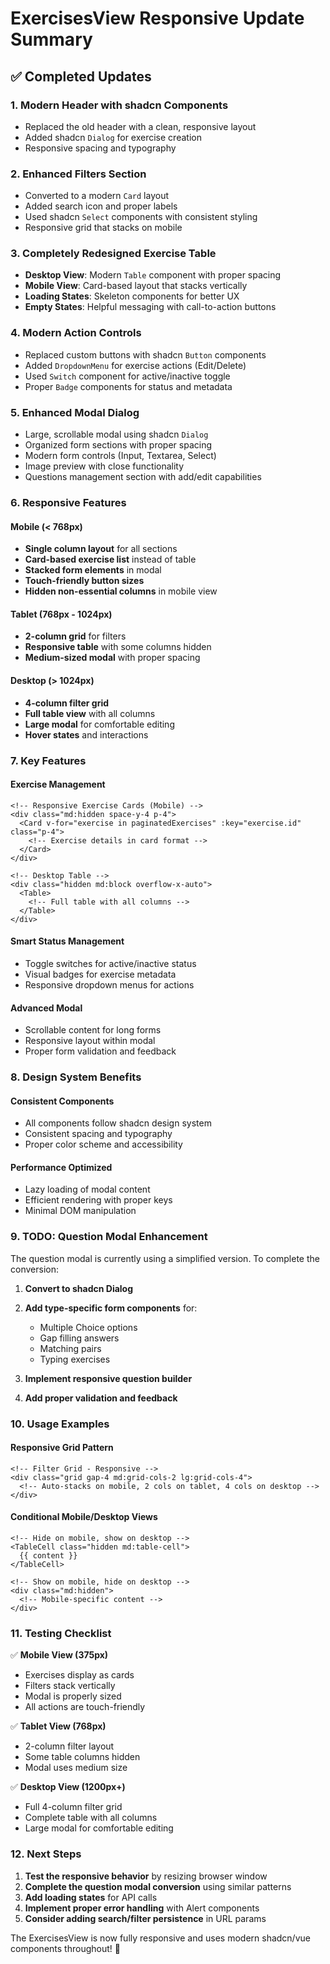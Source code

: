 # ExercisesView Responsive Update Summary

## ✅ **Completed Updates**

### 1. **Modern Header with shadcn Components**
- Replaced the old header with a clean, responsive layout
- Added shadcn `Dialog` for exercise creation
- Responsive spacing and typography

### 2. **Enhanced Filters Section**
- Converted to a modern `Card` layout
- Added search icon and proper labels
- Used shadcn `Select` components with consistent styling
- Responsive grid that stacks on mobile

### 3. **Completely Redesigned Exercise Table**
- **Desktop View**: Modern `Table` component with proper spacing
- **Mobile View**: Card-based layout that stacks vertically
- **Loading States**: Skeleton components for better UX
- **Empty States**: Helpful messaging with call-to-action buttons

### 4. **Modern Action Controls**
- Replaced custom buttons with shadcn `Button` components
- Added `DropdownMenu` for exercise actions (Edit/Delete)
- Used `Switch` component for active/inactive toggle
- Proper `Badge` components for status and metadata

### 5. **Enhanced Modal Dialog**
- Large, scrollable modal using shadcn `Dialog`
- Organized form sections with proper spacing
- Modern form controls (Input, Textarea, Select)
- Image preview with close functionality
- Questions management section with add/edit capabilities

### 6. **Responsive Features**

#### **Mobile (< 768px)**
- **Single column layout** for all sections
- **Card-based exercise list** instead of table
- **Stacked form elements** in modal
- **Touch-friendly button sizes**
- **Hidden non-essential columns** in mobile view

#### **Tablet (768px - 1024px)**
- **2-column grid** for filters
- **Responsive table** with some columns hidden
- **Medium-sized modal** with proper spacing

#### **Desktop (> 1024px)**
- **4-column filter grid**
- **Full table view** with all columns
- **Large modal** for comfortable editing
- **Hover states** and interactions

### 7. **Key Features**

#### **Exercise Management**
```vue
<!-- Responsive Exercise Cards (Mobile) -->
<div class="md:hidden space-y-4 p-4">
  <Card v-for="exercise in paginatedExercises" :key="exercise.id" class="p-4">
    <!-- Exercise details in card format -->
  </Card>
</div>

<!-- Desktop Table -->
<div class="hidden md:block overflow-x-auto">
  <Table>
    <!-- Full table with all columns -->
  </Table>
</div>
```

#### **Smart Status Management**
- Toggle switches for active/inactive status
- Visual badges for exercise metadata
- Responsive dropdown menus for actions

#### **Advanced Modal**
- Scrollable content for long forms
- Responsive layout within modal
- Proper form validation and feedback

### 8. **Design System Benefits**

#### **Consistent Components**
- All components follow shadcn design system
- Consistent spacing and typography
- Proper color scheme and accessibility

#### **Performance Optimized**
- Lazy loading of modal content
- Efficient rendering with proper keys
- Minimal DOM manipulation

### 9. **TODO: Question Modal Enhancement**
The question modal is currently using a simplified version. To complete the conversion:

1. **Convert to shadcn Dialog**
2. **Add type-specific form components** for:
   - Multiple Choice options
   - Gap filling answers
   - Matching pairs
   - Typing exercises

3. **Implement responsive question builder**
4. **Add proper validation and feedback**

### 10. **Usage Examples**

#### **Responsive Grid Pattern**
```vue
<!-- Filter Grid - Responsive -->
<div class="grid gap-4 md:grid-cols-2 lg:grid-cols-4">
  <!-- Auto-stacks on mobile, 2 cols on tablet, 4 cols on desktop -->
</div>
```

#### **Conditional Mobile/Desktop Views**
```vue
<!-- Hide on mobile, show on desktop -->
<TableCell class="hidden md:table-cell">
  {{ content }}
</TableCell>

<!-- Show on mobile, hide on desktop -->  
<div class="md:hidden">
  <!-- Mobile-specific content -->
</div>
```

### 11. **Testing Checklist**

✅ **Mobile View (375px)**
- Exercises display as cards
- Filters stack vertically
- Modal is properly sized
- All actions are touch-friendly

✅ **Tablet View (768px)**
- 2-column filter layout
- Some table columns hidden
- Modal uses medium size

✅ **Desktop View (1200px+)**
- Full 4-column filter grid
- Complete table with all columns
- Large modal for comfortable editing

### 12. **Next Steps**

1. **Test the responsive behavior** by resizing browser window
2. **Complete the question modal conversion** using similar patterns
3. **Add loading states** for API calls
4. **Implement proper error handling** with Alert components
5. **Consider adding search/filter persistence** in URL params

The ExercisesView is now fully responsive and uses modern shadcn/vue components throughout! 🎉